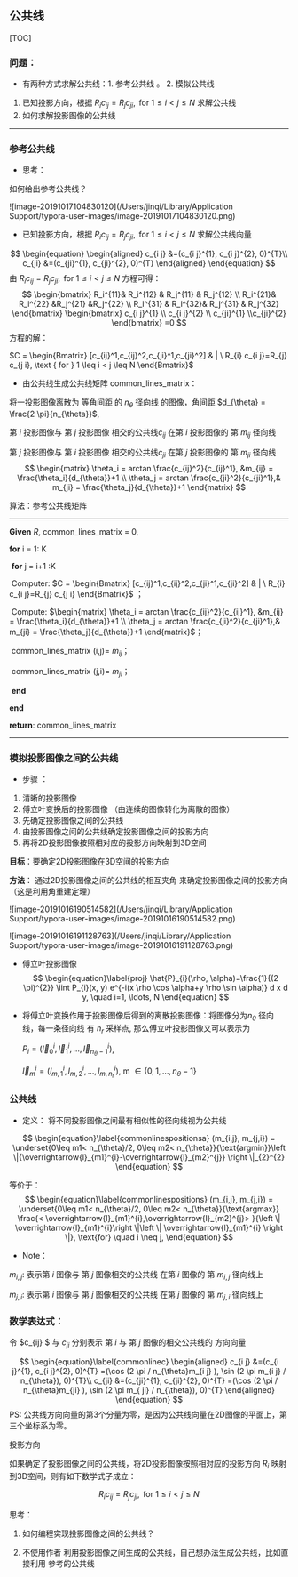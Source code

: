 

## 公共线

[TOC]



### 问题：

- 有两种方式求解公共线：1. 参考公共线 。 2. 模拟公共线

1. 已知投影方向，根据  ${R_{i} c_{i j}=R_{j} c_{j i}, \text { for } 1 \leq i<j \leq N}$  求解公共线
2. 如何求解投影图像的公共线



------

### 参考公共线

- 思考：

如何给出参考公共线？

![image-20191017104830120](/Users/jinqi/Library/Application Support/typora-user-images/image-20191017104830120.png)

- 已知投影方向，根据  ${R_{i} c_{i j}=R_{j} c_{j i}, \text { for } 1 \leq i<j \leq N}$  求解公共线向量


$$
\begin{equation}
\begin{aligned} c_{i j} &=(c_{i j}^{1}, c_{i j}^{2}, 0)^{T}\\ c_{ji} &=(c_{ji}^{1}, c_{ji}^{2}, 0)^{T}  \end{aligned}
\end{equation}
$$
由   $R_{i} c_{i j}=R_{j} c_{j i}, \text { for } 1 \leq i<j \leq N$    方程可得：
$$
\begin{bmatrix}
 R_i^{11}& R_i^{12}  & R_j^{11}  & R_j^{12} \\ 
  R_i^{21}&  R_i^{22} &R_j^{21}  &R_j^{22} \\ 
 R_i^{31} &   R_i^{32}& R_j^{31} & R_j^{32}
\end{bmatrix} \begin{bmatrix}
c_{i j}^{1} \\ c_{i j}^{2}
\\ c_{ji}^{1}
\\c_{ji}^{2}
\end{bmatrix} =0
$$
方程的解：

$C = \begin{Bmatrix}
[c_{ij}^1,c_{ij}^2,c_{ji}^1,c_{ji}^2] & | \  R_{i} c_{i j}=R_{j} c_{j i}, \text { for } 1 \leq i < j \leq N
\end{Bmatrix}$



- 由公共线生成公共线矩阵 common_lines_matrix：

将一投影图像离散为 等角间距 的 $n_{\theta}$ 径向线 的图像，角间距  $d_{\theta} = \frac{2 \pi}{n_{\theta}}$, 

第 $i$ 投影图像与 第 $j$ 投影图像 相交的公共线$c_{ij}$ 在第 $i$ 投影图像的 第 $m_{ij}$  径向线 

第 $j$ 投影图像与 第 $i$ 投影图像 相交的公共线$c_{ji}$ 在第 $j$ 投影图像的 第 $m_{ji}$  径向线 
$$
\begin{matrix}
\theta_i = arctan \frac{c_{ij}^2}{c_{ij}^1}, &m_{ij} = \frac{\theta_i}{d_{\theta}}+1 \\ 
 \theta_j = arctan \frac{c_{ji}^2}{c_{ji}^1},& m_{ji} = \frac{\theta_j}{d_{\theta}}+1
\end{matrix}
$$


算法：参考公共线矩阵

------

**Given**    $R$, common_lines_matrix = 0,

**for** i = 1: K

​	**for**  j = i+1 :K 

​		Computer:  $C = \begin{Bmatrix}
[c_{ij}^1,c_{ij}^2,c_{ji}^1,c_{ji}^2] & | \  R_{i} c_{i j}=R_{j} c_{j i}
\end{Bmatrix}$ ；

​		Compute:       $\begin{matrix}
\theta_i = arctan \frac{c_{ij}^2}{c_{ij}^1}, &m_{ij} = \frac{\theta_i}{d_{\theta}}+1 \\ 
 \theta_j = arctan \frac{c_{ji}^2}{c_{ji}^1},& m_{ji} = \frac{\theta_j}{d_{\theta}}+1
\end{matrix}$；

​		common_lines_matrix (i,j)= $m_{ij}$；

​		common_lines_matrix (j,i)= $m_{ji}$；

​	**end**

**end**

**return**:  common_lines_matrix

------



### 模拟投影图像之间的公共线



- 步骤 ：

1. 清晰的投影图像
2. 傅立叶变换后的投影图像 （由连续的图像转化为离散的图像）
3. 先确定投影图像之间的公共线
4. 由投影图像之间的公共线确定投影图像之间的投影方向
5. 再将2D投影图像按照相对应的投影方向映射到3D空间



**目标**：要确定2D投影图像在3D空间的投影方向

**方法**： 通过2D投影图像之间的公共线的相互夹角 来确定投影图像之间的投影方向 （这是利用角重建定理）



![image-20191016190514582](/Users/jinqi/Library/Application Support/typora-user-images/image-20191016190514582.png)



![image-20191016191128763](/Users/jinqi/Library/Application Support/typora-user-images/image-20191016191128763.png)



- 傅立叶投影图像 
  $$
  \begin{equation}\label{proj}
  \hat{P}_{i}(\rho, \alpha)=\frac{1}{(2 \pi)^{2}} \iint P_{i}(x, y) e^{-i(x \rho \cos \alpha+y \rho \sin \alpha)} d x d y, \quad i=1, \ldots, N
  \end{equation}
  $$
  
- 将傅立叶变换作用于投影图像后得到的离散投影图像：将图像分为$n_{\theta}$ 径向线，每一条径向线 有 $n_r$ 采样点, 那么傅立叶投影图像又可以表示为 

  $P_i = \left(\overrightarrow{l}_{0}^{i}, \overrightarrow{l}_{1}^{i}, \ldots, \overrightarrow{l}_{n_{\theta}-1}^{i}\right)$,

  $\overrightarrow{l}_{m}^{i}=\left(l_{m, 1}^{i}, l_{m, 2}^{i}, \ldots, l_{m, n_{r}}^{i}\right)$, m $\in\left\{0,1, \ldots, n_{\theta}-1\right\}$ 



### 公共线

- 定义： 将不同投影图像之间最有相似性的径向线视为公共线

$$
\begin{equation}\label{commonlinespositionsa}
(m_{i,j}, m_{j,i}) = \underset{0\leq m1< n_{\theta}/2, 0\leq m2< n_{\theta}}{\text{argmin}}\left \|{\overrightarrow{l}_{m1}^{i}-\overrightarrow{l}_{m2}^{j}}  \right \|_{2}^{2}
\end{equation}
$$

等价于：
$$
\begin{equation}\label{commonlinespositions}
(m_{i,j}, m_{j,i}) = \underset{0\leq m1< n_{\theta}/2, 0\leq m2< n_{\theta}}{\text{argmax}} \frac{< \overrightarrow{l}_{m1}^{i},\overrightarrow{l}_{m2}^{j}> }{\left \| \overrightarrow{l}_{m1}^{i}\right \|\left \| \overrightarrow{l}_{m1}^{i} \right \|},  \text{for}  \quad  i \neq  j,
\end{equation}
$$

- Note：

$m_{i,j}$: 表示第 $i$  图像与 第  $j$  图像相交的公共线 在第 $i$ 图像的 第  $m_{i,j}$ 径向线上

$m_{j,i}$: 表示第 $i$  图像与 第  $j$  图像相交的公共线 在第 $j$ 图像的 第  $m_{j,i}$ 径向线上



### 数学表达式：

令 $c_{ij} $  与  $c_{ji}$   分别表示 第  $i$ 与 第 $j$  图像的相交公共线的 方向向量 


$$
\begin{equation}\label{commonlinec}
\begin{aligned} c_{i j} &=(c_{i j}^{1}, c_{i j}^{2}, 0)^{T} =(\cos (2 \pi / n_{\theta}m_{i j} ), \sin (2 \pi m_{i j} / n_{\theta}), 0)^{T}\\ c_{ji} &=(c_{ji}^{1}, c_{ji}^{2}, 0)^{T} =(\cos (2 \pi / n_{\theta}m_{ji} ), \sin (2 \pi m_{ ji} / n_{\theta}), 0)^{T} \end{aligned}
\end{equation}
$$
PS:  公共线方向向量的第3个分量为零，是因为公共线向量在2D图像的平面上，第三个坐标系为零。



投影方向

如果确定了投影图像之间的公共线，将2D投影图像按照相对应的投影方向   $R_i$  映射到3D空间，则有如下数学式子成立：


$$
\begin{equation}\label{commonvector}
{R_{i} c_{i j}=R_{j} c_{j i}, \text { for } 1 \leq i<j \leq N}
\end{equation}
$$






思考：

1. 如何编程实现投影图像之间的公共线？

2. 不使用作者 利用投影图像之间生成的公共线，自己想办法生成公共线，比如直接利用 参考的公共线

